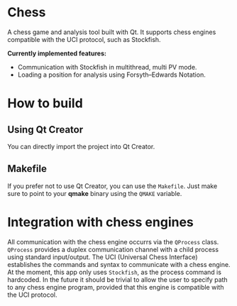# Chess
A chess game and analysis tool built with Qt. It supports chess engines compatible with the UCI protocol, such as Stockfish.

**Currently implemented features:**
- Communication with Stockfish in multithread, multi PV mode.
- Loading a position for analysis using Forsyth–Edwards Notation.

# How to build
## Using Qt Creator
You can directly import the project into Qt Creator.

## Makefile
If you prefer not to use Qt Creator, you can use the ``Makefile``. Just make sure to point to your **qmake** binary using the ``QMAKE`` variable.

# Integration with chess engines
All communication with the chess engine occurrs via the ``QProcess`` class. ``QProcess`` provides a duplex communication channel with a child process using standard input/output. The UCI (Universal Chess Interface) establishes the commands and syntax to communicate with a chess engine. At the moment, this app only uses ``Stockfish``, as the process command is hardcoded. In the future it should be trivial to allow the user to specify path to any chess engine program, provided that this engine is compatible with the UCI protocol.
